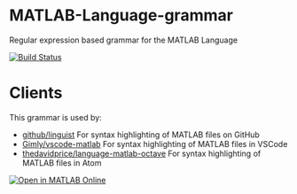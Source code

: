 # MATLAB-Language-grammar

Regular expression based grammar for the MATLAB Language

[![Build Status](https://app.travis-ci.com/mathworks/MATLAB-Language-grammar.svg?branch=master)](https://app.travis-ci.com/mathworks/MATLAB-Language-grammar)

# Clients

This grammar is used by:

* [github/linguist](https://github.com/github/linguist) For syntax highlighting of MATLAB files on GitHub
* [Gimly/vscode-matlab](https://github.com/Gimly/vscode-matlab) For syntax highlighting of MATLAB files in VSCode
* [thedavidprice/language-matlab-octave](https://github.com/thedavidprice/language-matlab-octave) For syntax highlighting of MATLAB files in Atom

[![Open in MATLAB Online](https://www.mathworks.com/images/responsive/global/open-in-matlab-online.svg)](https://matlab.mathworks.com/open/github/v1?repo=gaurav-savadi/https://github.com/mathworks/MATLAB-Language-grammar)
